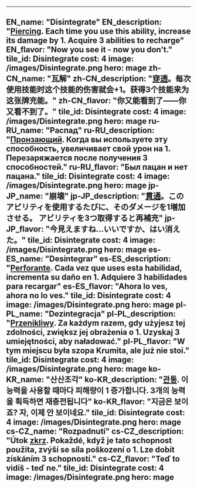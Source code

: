 ---

EN_name: "Disintegrate"
EN_description: "<u>Piercing</u>.  Each time you use this ability, increase its damage by 1.  Acquire 3 abilities to recharge"
EN_flavor: "Now you see it - now you don't."
tile_id: Disintegrate
cost: 4
image: /images/Disintegrate.png
hero: mage
zh-CN_name: "瓦解"
zh-CN_description: "<u>穿透</u>。每次使用技能时这个技能的伤害就会+1。获得3个技能来为这张牌充能。"
zh-CN_flavor: "你又能看到了——你又看不到了。"
tile_id: Disintegrate
cost: 4
image: /images/Disintegrate.png
hero: mage
ru-RU_name: "Распад"
ru-RU_description: "<u>Пронзающий</u>. Когда вы используете эту способность, увеличивает свой урон на 1. Перезаряжается после получения 3 способностей."
ru-RU_flavor: "Был пацан и нет пацана."
tile_id: Disintegrate
cost: 4
image: /images/Disintegrate.png
hero: mage
jp-JP_name: "崩壊"
jp-JP_description: "<u>貫通</u>。このアビリティを使用するたびに、そのダメージを1増加させる。 アビリティを3つ取得すると再補充"
jp-JP_flavor: "今見えますね…いいですか、はい消えた。"
tile_id: Disintegrate
cost: 4
image: /images/Disintegrate.png
hero: mage
es-ES_name: "Desintegrar"
es-ES_description: "<u>Perforante</u>. Cada vez que uses esta habilidad, incrementa su daño en 1. Adquiere 3 habilidades para recargar"
es-ES_flavor: "Ahora lo ves, ahora no lo ves."
tile_id: Disintegrate
cost: 4
image: /images/Disintegrate.png
hero: mage
pl-PL_name: "Dezintegracja"
pl-PL_description: "<u>Przenikliwy</u>. Za każdym razem, gdy użyjesz tej zdolności, zwiększ jej obrażenia o 1. Uzyskaj 3 umiejętności, aby naładować."
pl-PL_flavor: "W tym miejscu była szopa Krumita, ale już nie stoi."
tile_id: Disintegrate
cost: 4
image: /images/Disintegrate.png
hero: mage
ko-KR_name: "산산조각"
ko-KR_description: "<u>관통</u>. 이 능력을 사용할 때마다 피해량이 1 증가합니다. 3개의 능력을 획득하면 재충전됩니다"
ko-KR_flavor: "지금은 보이죠? 자, 이제 안 보이네요."
tile_id: Disintegrate
cost: 4
image: /images/Disintegrate.png
hero: mage
cs-CZ_name: "Rozpadnutí"
cs-CZ_description: "Útok <u>zkrz</u>. Pokaždé, když je tato schopnost použita, zvýší se síla poškození o 1. Lze dobít získáním 3 schopností."
cs-CZ_flavor: "Teď to vidíš - teď ne."
tile_id: Disintegrate
cost: 4
image: /images/Disintegrate.png
hero: mage
---